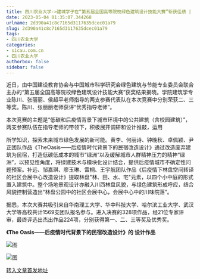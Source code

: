 ```yaml
---
title: 四川农业大学->建城学子在“第五届全国高等院校绿色建筑设计技能大赛”斩获佳绩 | sicau.com.cn
date: 2023-05-04 01:35:07.344268
urlname: 2d390a41c8c7165d3117635dcec01a79
slug: 2d390a41c8c7165d3117635dcec01a79
tags: 
- 四川农业大学
categories:
- sicau.com.cn
- 四川农业大学
authorbox: false
sidebar: false
---
```

近日，由中国建设教育协会与中国城市科学研究会绿色建筑与节能专业委员会联合主办的“第五届全国高等院校绿色建筑设计技能大赛”获奖结果揭晓。学院建筑学专业陈川、张丽丽、侯超平老师指导的两支参赛代表队在本次竞赛中分别荣获二、三等奖。陈川、张丽丽老师获评“优秀指导老师”。

本次竞赛的主题是“低碳和后疫情背景下城市环境中的公共建筑（含校园建筑）”，两支参赛队伍在指导老师的带领下，积极展开调研和设计推敲，运用
<!--more-->
所学知识，探索未来城市绿色发展的新可能。黄李、何丽诗、钟晚秋、卓佩颖、尹正团队作品《TheOasis——后疫情时代背景下的民宿改造设计》通过改造废弃建筑为民宿，打造低碳低成本的城市“绿洲”以及缓解城市人群精神压力的精神“绿洲”，以预见性角度，将绿建技术与模块化设计结合，提供后疫情城市不确定性问题预案。补远、邹嘉琪、廖玉琳、雷桐、王宇航团队作品《后疫情下林盘空间转译的社区会展中心改造设计》提取林盘"林、田、水、宅"元素，以四个小中庭的形式置入建筑中。整个场地景观设计亦融入川西林盘风貌，与绿色建筑形成呼应，结合风貌控制营造出“林盘公园中的社区会展中心，会展中心中的川味院落”。

据悉，本次大赛共吸引来自华南理工大学、华中科技大学、哈尔滨工业大学、武汉大学等高校共计1569支团队报名参与。进入决赛的328项作品，经21位专家评审，最终评选出杰出作品224项，分别获得第一、二、三等奖及优秀奖。

**《The** **Oasis——后疫情时代背景下的民宿改造设计》的** **设计作品**

![图](https://news.sicau.edu.cn/__local/C/AC/51/BA3A5F58C841C9B89828B1A2741_E24367FF_26E63E.png)

![图](https://news.sicau.edu.cn/__local/6/26/63/1D0A6DE1874BD3C8380AFBABD87_FC3D6F8D_29736E.png)

[转入文章首发地址](https://news.sicau.edu.cn/info/1078/72061.htm)